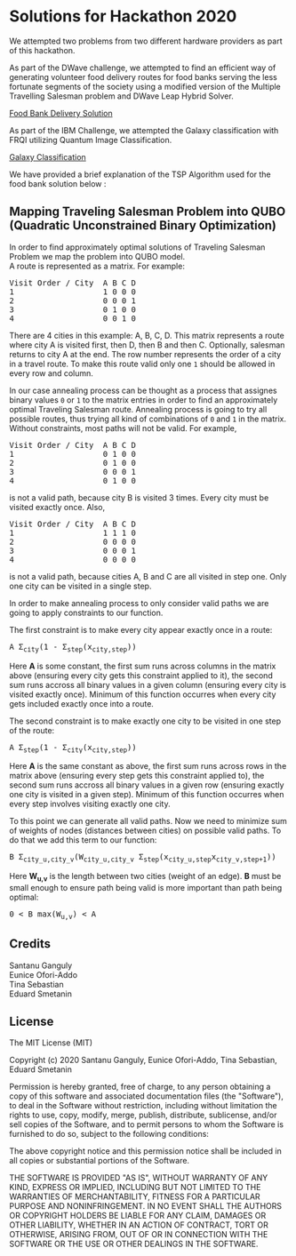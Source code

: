 # Solutions for Hackathon 2020

We attempted two problems from two different hardware providers as part of this hackathon.

As part of the DWave challenge, we attempted to find an efficient way of generating volunteer food delivery routes for food banks serving the less fortunate segments of the society using a modified version of the Multiple Travelling Salesman problem and DWave Leap Hybrid Solver.

[Food Bank Delivery Solution](https://github.com/tina-seb/Hackathon2020/blob/master/JediMasters/CDL_Hackathon_2020_FoodBankDeliveryScheduling.ipynb)

As part of the IBM Challenge, we attempted the Galaxy classification with FRQI utilizing Quantum Image Classification.

[Galaxy Classification](https://github.com/tina-seb/Hackathon2020/blob/master/JediMasters/IBM_Galaxy/ibmq_galaxy_test.ipynb)

We have provided a brief explanation of the TSP Algorithm used for the food bank solution below :

## Mapping Traveling Salesman Problem into QUBO (Quadratic Unconstrained Binary Optimization)
In order to find approximately optimal solutions of Traveling Salesman Problem we map the problem into QUBO model.  
A route is represented as a matrix. For example:

<pre>
Visit Order / City  A B C D  
1                   1 0 0 0  
2                   0 0 0 1  
3                   0 1 0 0  
4                   0 0 1 0  
</pre>

There are 4 cities in this example: A, B, C, D. This matrix represents a route where city A is visited first, then D, then B and then C. Optionally, salesman returns to city A at the end. The row number represents the order of a city in a travel route. To make this route valid only one `1` should be allowed in every row and column.

In our case annealing process can be thought as a process that assignes binary values `0` or `1` to the matrix entries in order to find an approximately optimal Traveling Salesman route. Annealing process is going to try all possible routes, thus trying all kind of combinations of `0` and `1` in the matrix.
Without constraints, most paths will not be valid. For example,
<pre>
Visit Order / City  A B C D  
1                   0 1 0 0  
2                   0 1 0 0  
3                   0 0 0 1  
4                   0 1 0 0  
</pre>
is not a valid path, because city B is visited 3 times. Every city must be visited exactly once.
Also, 
<pre>
Visit Order / City  A B C D  
1                   1 1 1 0  
2                   0 0 0 0  
3                   0 0 0 1  
4                   0 0 0 0  
</pre>
is not a valid path, because cities A, B and C are all visited in step one. Only one city can be visited in a single step.

In order to make annealing process to only consider valid paths we are going to apply constraints to our function.

The first constraint is to make every city appear exactly once in a route:
<pre>
A Σ<sub>city</sub>(1 - Σ<sub>step</sub>(x<sub>city,step</sub>))
</pre>
Here **A** is some constant, the first sum runs across columns in the matrix above (ensuring every city gets this constraint applied to it), the second sum runs accross all binary values in a given column (ensuring every city is visited exactly once). Minimum of this function occurres when every city gets included exactly once into a route.

The second constraint is to make exactly one city to be visited in one step of the route:
<pre>
A Σ<sub>step</sub>(1 - Σ<sub>city</sub>(x<sub>city,step</sub>))
</pre>
Here **A** is the same constant as above, the first sum runs across rows in the matrix above (ensuring every step gets this constraint applied to), the second sum runs accross all binary values in a given row (ensuring exactly one city is visited in a given step). Minimum of this function occurres when every step involves visiting exactly one city.

To this point we can generate all valid paths. Now we need to minimize sum of weights of nodes (distances between cities) on possible valid paths. To do that we add this term to our function:
<pre>
B Σ<sub>city_u,city_v</sub>(W<sub>city_u,city_v</sub> Σ<sub>step</sub>(x<sub>city_u,step</sub>x<sub>city_v,step+1</sub>))
</pre>
Here **W<sub>u,v</sub>** is the length between two cities (weight of an edge). **B** must be small enough to ensure path being valid is more important than path being optimal:
<pre>
0 < B max(W<sub>u,v</sub>) < A
</pre>

## Credits
Santanu Ganguly  
Eunice Ofori-Addo  
Tina Sebastian  
Eduard Smetanin

## License
 
The MIT License (MIT)

Copyright (c) 2020 Santanu Ganguly, Eunice Ofori-Addo, Tina Sebastian, Eduard Smetanin

Permission is hereby granted, free of charge, to any person obtaining a copy of this software and associated documentation files (the "Software"), to deal in the Software without restriction, including without limitation the rights to use, copy, modify, merge, publish, distribute, sublicense, and/or sell copies of the Software, and to permit persons to whom the Software is furnished to do so, subject to the following conditions:

The above copyright notice and this permission notice shall be included in all copies or substantial portions of the Software.

THE SOFTWARE IS PROVIDED "AS IS", WITHOUT WARRANTY OF ANY KIND, EXPRESS OR IMPLIED, INCLUDING BUT NOT LIMITED TO THE WARRANTIES OF MERCHANTABILITY, FITNESS FOR A PARTICULAR PURPOSE AND NONINFRINGEMENT. IN NO EVENT SHALL THE AUTHORS OR COPYRIGHT HOLDERS BE LIABLE FOR ANY CLAIM, DAMAGES OR OTHER LIABILITY, WHETHER IN AN ACTION OF CONTRACT, TORT OR OTHERWISE, ARISING FROM, OUT OF OR IN CONNECTION WITH THE SOFTWARE OR THE USE OR OTHER DEALINGS IN THE SOFTWARE.
